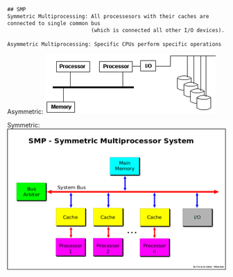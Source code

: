 ```
## SMP
Symmetric Multiprocessing: All processesors with their caches are connected to single common bus
                           (which is connected all other I/O devices).

Asymmetric Multiprocessing: Specific CPUs perform specific operations
```
Asymmetric:
![asymm.gif](asymm.gif)

Symmetric:
![symm.png](symm.png)
